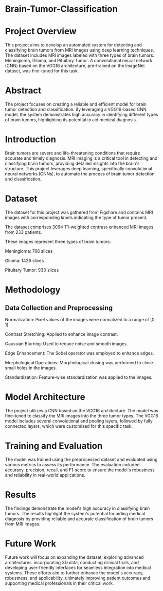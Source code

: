 # Brain-Tumor-Classification

# Project Overview
This project aims to develop an automated system for detecting and classifying brain tumors from MRI images using deep learning techniques. The dataset includes MRI images labeled with three types of brain tumors: Meningioma, Glioma, and Pituitary Tumor. A convolutional neural network (CNN) based on the VGG16 architecture, pre-trained on the ImageNet dataset, was fine-tuned for this task.

# Abstract

The project focuses on creating a reliable and efficient model for brain tumor detection and classification. By leveraging a VGG16-based CNN model, the system demonstrates high accuracy in identifying different types of brain tumors, highlighting its potential to aid medical diagnosis.

# Introduction
Brain tumors are severe and life-threatening conditions that require accurate and timely diagnosis. MRI imaging is a critical tool in detecting and classifying brain tumors, providing detailed insights into the brain's structure. This project leverages deep learning, specifically convolutional neural networks (CNNs), to automate the process of brain tumor detection and classification.

# Dataset

The dataset for this project was gathered from Figshare and contains MRI images with corresponding labels indicating the type of tumor present. 

The dataset comprises 3064 T1-weighted contrast-enhanced MRI images from 233 patients. 

These images represent three types of brain tumors:

Meningioma: 708 slices

Glioma: 1426 slices

Pituitary Tumor: 930 slices

# Methodology

## Data Collection and Preprocessing

Normalization: Pixel values of the images were normalized to a range of [0, 1].

Contrast Stretching: Applied to enhance image contrast.

Gaussian Blurring: Used to reduce noise and smooth images.

Edge Enhancement: The Sobel operator was employed to enhance edges.

Morphological Operations: Morphological closing was performed to close small holes in the images.

Standardization: Feature-wise standardization was applied to the images.

# Model Architecture

The project utilizes a CNN based on the VGG16 architecture. The model was fine-tuned to classify the MRI images into the three tumor types. The VGG16 model includes several convolutional and pooling layers, followed by fully connected layers, which were customized for this specific task.

# Training and Evaluation
The model was trained using the preprocessed dataset and evaluated using various metrics to assess its performance. The evaluation included accuracy, precision, recall, and F1-score to ensure the model's robustness and reliability in real-world applications.

# Results

The findings demonstrate the model's high accuracy in classifying brain tumors. The results highlight the system's potential for aiding medical diagnosis by providing reliable and accurate classification of brain tumors from MRI images.

# Future Work
Future work will focus on expanding the dataset, exploring advanced architectures, incorporating 3D data, conducting clinical trials, and developing user-friendly interfaces for seamless integration into medical systems. These efforts aim to further enhance the model's accuracy, robustness, and applicability, ultimately improving patient outcomes and supporting medical professionals in their critical work.
